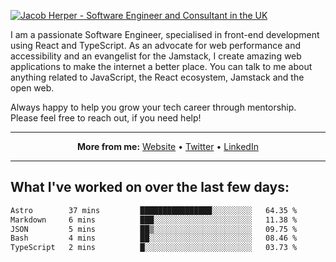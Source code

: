 [![Jacob Herper - Software Engineer and Consultant in the UK](https://res.cloudinary.com/jacobherper/image/upload/v1641506277/gh-image.png)](https://jacobherper.com/)

I am a passionate Software Engineer, specialised in front-end development using React and TypeScript. As an advocate for web performance and accessibility and an evangelist for the Jamstack, I create amazing web applications to make the internet a better place. You can talk to me about anything related to JavaScript, the React ecosystem, Jamstack and the open web.

Always happy to help you grow your tech career through mentorship. Please feel free to reach out, if you need help!

---

<p align="center">
  <strong>More from me:</strong> 
  <a href="https://jacobherper.com/">Website</a> •
  <a href="https://twitter.com/intent/follow?screen_name=jakeherp&tw_p=followbutton">Twitter</a> •
  <a href="https://www.linkedin.com/in/jacobherper/">LinkedIn</a>
</p>

---

## What I've worked on over the last few days:

<!--START_SECTION:waka-->

```txt
Astro        37 mins         ████████████████░░░░░░░░░   64.35 %
Markdown     6 mins          ███░░░░░░░░░░░░░░░░░░░░░░   11.38 %
JSON         5 mins          ██▒░░░░░░░░░░░░░░░░░░░░░░   09.75 %
Bash         4 mins          ██░░░░░░░░░░░░░░░░░░░░░░░   08.46 %
TypeScript   2 mins          █░░░░░░░░░░░░░░░░░░░░░░░░   03.73 %
```

<!--END_SECTION:waka-->

